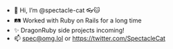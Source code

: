 - 👋 Hi, I’m @spectacle-cat 👓🐱
- 🛤️ Worked with Ruby on Rails for a long time
- ✨ DragonRuby side projects incoming!
- 📫 spec@omg.lol or https://twitter.com/SpectacleCat 
